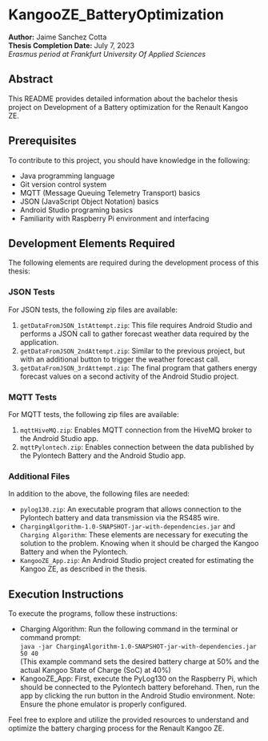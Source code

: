 # KangooZE_BatteryOptimization

**Author:** Jaime Sanchez Cotta  
**Thesis Completion Date:** July 7, 2023  
*Erasmus period at Frankfurt University Of Applied Sciences*

## Abstract
This README provides detailed information about the bachelor thesis project on Development of a Battery optimization for the Renault Kangoo ZE.

## Prerequisites
To contribute to this project, you should have knowledge in the following:

- Java programming language
- Git version control system
- MQTT (Message Queuing Telemetry Transport) basics
- JSON (JavaScript Object Notation) basics
- Android Studio programing basics
- Familiarity with Raspberry Pi environment and interfacing

## Development Elements Required
The following elements are required during the development process of this thesis:

### JSON Tests
For JSON tests, the following zip files are available:

1. `getDataFromJSON_1stAttempt.zip`: This file requires Android Studio and performs a JSON call to gather forecast weather data required by the application.
2. `getDataFromJSON_2ndAttempt.zip`: Similar to the previous project, but with an additional button to trigger the weather forecast call.
3. `getDataFromJSON_3rdAttempt.zip`: The final program that gathers energy forecast values on a second activity of the Android Studio project.

### MQTT Tests
For MQTT tests, the following zip files are available:

1. `mqttHiveMQ.zip`: Enables MQTT connection from the HiveMQ broker to the Android Studio app.
2. `mqttPylontech.zip`: Enables connection between the data published by the Pylontech Battery and the Android Studio app.

### Additional Files
In addition to the above, the following files are needed:

- `pylog130.zip`: An executable program that allows connection to the Pylontech battery and data transmission via the RS485 wire.
- `ChargingAlgorithm-1.0-SNAPSHOT-jar-with-dependencies.jar` and `Charging Algorithm`: These elements are necessary for executing the solution to the problem. Knowing when it should be charged the Kangoo Battery and when the Pylontech.
- `KangooZE_App.zip`: An Android Studio project created for estimating the Kangoo ZE, as described in the thesis.

## Execution Instructions
To execute the programs, follow these instructions:

- Charging Algorithm: Run the following command in the terminal or command prompt:  
  `java -jar ChargingAlgorithm-1.0-SNAPSHOT-jar-with-dependencies.jar 50 40`  
  (This example command sets the desired battery charge at 50% and the actual Kangoo State of Charge (SoC) at 40%)
- KangooZE_App: First, execute the PyLog130 on the Raspberry Pi, which should be connected to the Pylontech battery beforehand. Then, run the app by clicking the run button in the Android Studio environment. Note: Ensure the phone emulator is properly configured.

Feel free to explore and utilize the provided resources to understand and optimize the battery charging process for the Renault Kangoo ZE.
